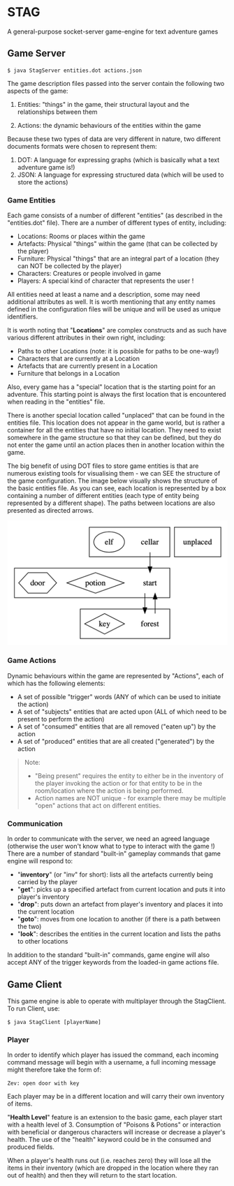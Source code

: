 # STAG
A general-purpose socket-server game-engine for text adventure games

## Game Server
    $ java StagServer entities.dot actions.json
The game description files passed into the server contain the following two aspects of the game:

1. Entities: "things" in the game, their structural layout and the relationships between them

2. Actions: the dynamic behaviours of the entities within the game

Because these two types of data are very different in nature, two different documents formats were chosen to represent them:

1. DOT: A language for expressing graphs (which is basically what a text adventure game is!)
2. JSON: A language for expressing structured data (which will be used to store the actions)

### Game Entities
Each game consists of a number of different "entities" (as described in the "entities.dot" file). There are a number of different types of entity, including:

* Locations: Rooms or places within the game
* Artefacts: Physical "things" within the game (that can be collected by the player)
* Furniture: Physical "things" that are an integral part of a location (they can NOT be collected by the player)
* Characters: Creatures or people involved in game
* Players: A special kind of character that represents the user !

All entities need at least a name and a description, some may need additional attributes as well. It is worth mentioning that any entity names defined in the configuration files will be unique and will be used as unique identifiers.

It is worth noting that "**Locations**" are complex constructs and as such have various different attributes in their own right, including:

* Paths to other Locations (note: it is possible for paths to be one-way!)
* Characters that are currently at a Location
* Artefacts that are currently present in a Location
* Furniture that belongs in a Location

Also, every game has a "special" location that is the starting point for an adventure. This starting point is always the first location that is encountered when reading in the "entities" file.

There is another special location called "unplaced" that can be found in the entities file. This location does not appear in the game world, but is rather a container for all the entities that have no initial location. They need to exist somewhere in the game structure so that they can be defined, but they do not enter the game until an action places then in another location within the game.

The big benefit of using DOT files to store game entities is that are numerous existing tools for visualising them - we can SEE the structure of the game configuration. The image below visually shows the structure of the basic entities file. As you can see, each location is represented by a box containing a number of different entities (each type of entity being represented by a different shape). The paths between locations are also presented as directed arrows.

![Game Map](data/basic_entities.png)
### Game Actions
Dynamic behaviours within the game are represented by "Actions", each of which has the following elements:
* A set of possible "trigger" words (ANY of which can be used to initiate the action)
* A set of "subjects" entities that are acted upon (ALL of which need to be present to perform the action)
* A set of "consumed" entities that are all removed ("eaten up") by the action
* A set of "produced" entities that are all created ("generated") by the action

>Note:
> * "Being present" requires the entity to either be in the inventory of the player invoking the action or for that entity to be in the room/location where the action is being performed.
> * Action names are NOT unique - for example there may be multiple "open" actions that act on different entities.

### Communication
In order to communicate with the server, we need an agreed language (otherwise the user won't know what to type to interact with the game !) 
There are a number of standard "built-in" gameplay commands that game engine will respond to:

* "**inventory**" (or "inv" for short): lists all the artefacts currently being carried by the player
* "**get**": picks up a specified artefact from current location and puts it into player's inventory
* "**drop**": puts down an artefact from player's inventory and places it into the current location
* "**goto**": moves from one location to another (if there is a path between the two)
* "**look**": describes the entities in the current location and lists the paths to other locations

In addition to the standard "built-in" commands, game engine will also accept ANY of the trigger keywords from the loaded-in game actions file. 

## Game Client
This game engine is able to operate with multiplayer through the StagClient.
To run Client, use:

    $ java StagClient [playerName]

### Player
In order to identify which player has issued the command, each incoming command message will begin with a username, a full incoming message might therefore take the form of:
    
    Zev: open door with key

Each player may be in a different location and will carry their own inventory of items.

"**Health Level**" feature is an extension to the basic game, each player start with a health level of 3. Consumption of "Poisons & Potions" or interaction with beneficial or dangerous characters will increase or decrease a player's health. The use of the "health" keyword could be in the consumed and produced fields.

When a player's health runs out (i.e. reaches zero) they will lose all the items in their inventory (which are dropped in the location where they ran out of health) and then they will return to the start location.
